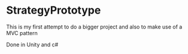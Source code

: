 # StrategyPrototype

This is my first attempt to do a bigger project and also to make use of a MVC pattern

Done in Unity and c#
